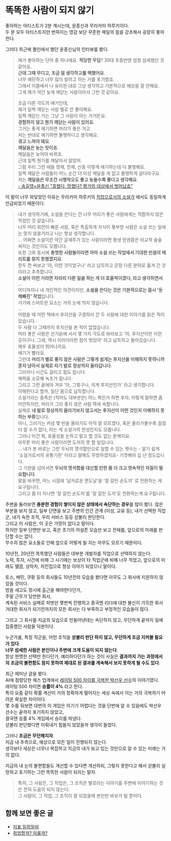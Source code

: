 # 똑똑한 사람이 되지 않기

좋아하는 아티스트가 2분 계시는데, 윤종신과 무라카미 하루키이다.  
두 분 모두 아티스트지만 번뜩이는 영감 보단 꾸준한 매일의 힘을 강조해서 굉장히 좋아한다.  
  
그러다 최근에 폴인에서 했던 윤종신님의 인터뷰를 봤다.

> 제가 좋아하는 단어 중 하나에요.
> **적당한 무딤**?
> 30대 초중반엔 엄청 섬세했던 것 같아요.  
> **근데 그때 무디고, 조금 덜 생각하고를 택했어요**.  
> 너무 예민하고 너무 많이 알려고 하는 거를 포기했죠.  
> 그래서 이쯤에서 나 유리한 대로 그냥 생각하고 기본적으로 예상을 잘 안해요.  
> 그게 제가 약간 늦게 깨닫는 사람이라서 그런 것 같아요.  
> 
> 조금 다른 각도의 얘기인데,  
> 제가 일찍 깨닫는 사람 별로 안 좋아해요.  
> 일찍 깨닫는 거는 그냥 그 사람이 아는 거거든요.  
> **경험하지 않고 뭔가 깨닫는 사람이 있어요**.  
> 그거는 좋게 얘기하면 머리가 좋은 거고  
> 저는 반대로 얘기하면 불행하다고 생각해요.  
> **겪고 느껴야 돼요**.  
> **깨달음은 늦는 맛이죠**.  
> 깨달음은 늦어야 바뀌죠.  
> 근데 일찍 뭔가를 깨달아서 알았어.  
> 그럼 우리 그런 애들 영재, 천재, 신동 이렇게 얘기하는데 다 불행해요.  
> 일찍 깨달은 사람들이 어느 순간 더 이상 깨달을 게 없고 불행하게 살더라구요.  
> 저는 **깨달음은 무조건 시행착오도 좋고 늦을수록 좋다고 생각해요**.  
> [- 송길영×윤종신 "흥했다, 망했다? 평가의 대상에서 벗어났죠"](https://www.youtube.com/watch?v=2zAvsHWIkiI)

이 말이 너무 와닿았던 이유는 무라카미 하루키의 [직업으로서의 소설가](https://product.kyobobook.co.kr/detail/S000001123668) 에서도 동일하게 언급되었기 때문이다.

> 내가 생각하기에, 소설을 쓴다는 건 너무 머리가 좋은 사람에게는 적합하지 않은 작업인 것 같습니다.  
> 너무 머리 회전이 빠른 사람, 혹은 특출하게 지식이 풍부한 사람은 소설 쓰는 일에는 맞지 않을거라고 나는 항상 생각합니다.  
> ...
> 어쩌면 소설이란 약간 글재주가 있는 사람이라면 평생 한권쯤은 비교적 술술 써지는 것인지도 모릅니다.  
> 또한 그와 동시에 **총명한 사람들이라면 아마 소설 쓰는 작업에서 기대한 만큼의 메리트를 찾지 못했겠지요**.  
> 한두 편 써보고 '아, 이런 것이었구나' 라고 납득하고 곧장 다른 분야로 옮겨 간 것이라고 추측합니다.  
> **소설이 이런 거라면 차라리 다른 일을 하는 게 더 효율적이겠다, 라고 생각하면서**.  
> ...  
> 어디까지나 내 개인적인 의견이지만, **소설을 쓴다는 것은 기본적으로는 몹시 '둔해빠진' 작업**입니다.  
> 거기에 스마트한 요소는 거의 눈에 띄지 않습니다.  
> ...  
> 어렸을 때 어떤 책에서 후지산을 구경하러 간 두 사람에 대한 이야기를 읽은 적이 있습니다.  
> 두 사람 다 그때까지 후지산을 본 적이 없었습니다.  
> 머리 좋은 사람은 산기슭에 서서 몇 가지 각도로 바라보고 '아, 후지산이란 이런 곳이구나. 그래, 역시 이러이러한 점이 멋있어' 라고 납득하고 돌아갔습니다.  
> 매우 효율성이 뛰어나지요.  
> 얘기가 빨라요.  
> 그런데 **머리가 별로 좋지 않은 사람은 그렇게 쉽게는 후지산을 이해하지 못하니까 혼자 남아서 실제로 자기 발로 정상까지 올라갑니다**.  
> 그러자니 시간도 걸리고 힘도 듭니다.  
> 체력을 소모해 녹초가 됩니다.  
> 그리고 그런 끝에야 겨우 '아, 그렇구나, 이게 후지산인가' 라고 생각합니다.  
> 이해한다고 할까, 일단 몸으로 납득합니다.  
> 소설가라는 종족은 (적어도 대부분은) 어느 쪽인가 하면 후자, 이렇게 말하면 좀 미안하지만, 머리가 그리 좋지 않은 사람 쪽에 속합니다.  
> 실제로 **내 발로 정상까지 올라가보지 않고서는 후지산이 어떤 것인지 이해하지 못하는 부류**입니다.  
> 아니, 그러기는 커녕 몇 번을 올라가도 아직 잘 모르겠다, 혹은 올라가볼수록 점점 더 알 수가 없다, 라는 게 소설가의 천성인지도 모릅니다.  
> 그러니 이건 뭐, 효율성을 논하고 말고 할 것도 없는 문제지요.  
> 아무튼 머리 좋은 사람이라면 도저히 못 할 일입니다.  
> ...
> 내가 본 바로는 그런 두뇌의 명석함만으로 일할 수 있는 햇수는 - 알기 쉽게 '소설가로서의 유통기한' 이라고 말해도 무방하겠지요- 기껏해야 십 년 정도입니다.  
> 그 기한을 넘어서면 **두뇌의 명석함을 대신할 만한 좀 더 크고 영속적인 자질이 필요합니다**.  
> 말을 바꾸면, 어느 시점에 '날카로운 면도날'을 '잘 갈린 손도끼' 로 전환하는 게 요구됩니다.  
> 그리고 좀 더 지나면 '잘 갈린 손도끼'를 '잘 갈린 도끼'로 전환하는게 요구됩니다.

주변을 둘러보면 **충분한 경험이 쌓이지 않은 상태에서 속단하는 경우**를 많이 봤다.
많은 부분을 보지 않고, 일부 단면을 보고 주변의 인간 관계 (이성, 교유 등), 내가 선택한 직업군, 내가 속한 조직, 우리 서비스 등등 섣불리 판단한다.  
그리고 이 사람은, 이 곳은 가망이 없다고 말이다.  
하지만 일부 단면만 보고, 혹은 초기의 어설픈 모습만 보고 전체를, 앞으로의 미래를 판단할 수는 없다.  
무수히 많은 요소들로 인해 앞으로 어떻게 될 지는 아무도 모르기 때문이다.  

10년전, 20년전 똑똑했던 사람들은 대부분 개발자를 직업으로 선택하지 않는다.  
노력, 투자, 시간에 비해 그 시기에는 보상이 타 직업군에 비해 너무 적었고, 앞으로의 미래도 땔깜, 상하차, 치킨집으로 항상 이야기 되었으니 말이다.  
  
토스, 배민, 쿠팡 등의 회사들도 10년전의 모습을 봤다면 아무도 그 회사에 지원하지 않았을 것이다.  
밤을 새고도 정시에 출근을 해야한다던가,  
주말 근무가 당연한 회사,  
계속된 서비스 실패로 피벗만 몇번씩 진행하고 종국엔 리더에 대한 불신이 가득한 회사  
거대한 회사가 되기전까지의 모든 회사는 다 부족하고 부정적인 모습들이 많다.  

그리고 그 회사를 지금의 모습으로 만들어낸데는 속단하지 않고, 무던하게 끝까지 일에 집중했던 사람들 덕분이다.   
  
누군가를, 특정 직군을, 어떤 조직을 **섣불리 판단 하지 않고, 무던하게 조금 지켜볼 필요가 있다**.  
**너무 섬세한 사람은 본인이나 주변에 크게 도움이 되지 않는다**.  
항상 현명한 선택만 한다던가, 예리하다던가 하는 것이 사실은 **결과까지 가는 과정에서의 조금의 불편함도 참지 못하여 제대로 된 결과를 계속해서 보지 못하게 될 수도 있다**.    
  
최근 재미난 글을 봤다.  
AI에 점령당한 체스 업계에서 [레이팅 500 차이를 극복한 박선우 선수](https://theqoo.net/square/2535603804)의 이야기였다.  
레이팅 500 차이면 **승률이 4%** 라고 한다.  
특히 요즘 같이 확률 계산이 거의 정확하게 떨어지는 세상 속에서 이는 거의 극복하기 어려운 확실한 차이이다.  
몇 수를 둬보면 대번의 이 게임은 이기기 어렵다는 것을 단번에 알 수 있음에도 박선우 선수는 끝까지 포기하지 않았고,  
결국엔 승률 4% 게임에서 승리를 따냈다.  
섣불리 판단했다면 이뤄내기 힘들지 않았을까 생각이 들었다.  
  
그러니 **조금은 무던해지자**.  
지금 내 추측으로, 예상으로 모든 일이 진행되지 않는다.  
생각보다 세상은 너무나 복잡하고 지금의 내가 보고 있는 것만으로 알 수 있는 미래는 거의 없다.  

지금의 내 눈의 불편함들도 개선할 수 있다면 개선하되, 그렇지 못한다고 해서 섣불리 실망하고 포기하는 그런 똑똑한 사람이 되지는 말자.  

> 특히, 그 사람은, 그 직업은, 그 조직은 별로라는 이야기를 주변에 이야기하는 것은 전혀 도움이 되지 않는다.  
그 사람이, 그 직업, 그 조직이 잘 되었을때 본인만 바보가 될 뿐이다.  
  

## 함께 보면 좋은 글

- [지표 일희일비](https://jojoldu.tistory.com/723)
- [취업할까? 미룰까?](https://jojoldu.tistory.com/398)